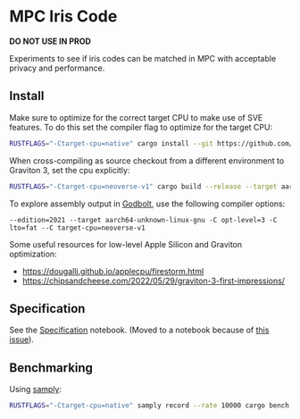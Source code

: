 # MPC Iris Code

**DO NOT USE IN PROD**

Experiments to see if iris codes can be matched in MPC with acceptable privacy and performance.

## Install

Make sure to optimize for the correct target CPU to make use of SVE features. To do this set the compiler flag to optimize for the target CPU:

```sh
RUSTFLAGS="-Ctarget-cpu=native" cargo install --git https://github.com/recmo/mpc-iris-code
```

When cross-compiling as source checkout from a different environment to Graviton 3, set the cpu explicitly:

```sh
RUSTFLAGS="-Ctarget-cpu=neoverse-v1" cargo build --release --target aarch64-unknown-linux-gnu
```

To explore assembly output in [Godbolt], use the following compiler options:

[Godbolt]: https://rust.godbolt.org/

```
--edition=2021 --target aarch64-unknown-linux-gnu -C opt-level=3 -C lto=fat --C target-cpu=neoverse-v1
```

Some useful resources for low-level Apple Silicon and Graviton optimization:

* https://dougallj.github.io/applecpu/firestorm.html
* https://chipsandcheese.com/2022/05/29/graviton-3-first-impressions/


## Specification

See the [Specification](specification.ipynb) notebook. (Moved to a notebook because of [this issue](https://github.com/github/markup/issues/1551)).


## Benchmarking

Using [samply]:

[samply]: https://github.com/mstange/samply

```sh
RUSTFLAGS="-Ctarget-cpu=native" samply record --rate 10000 cargo bench --profile profiling --bench bench --features bench
```
